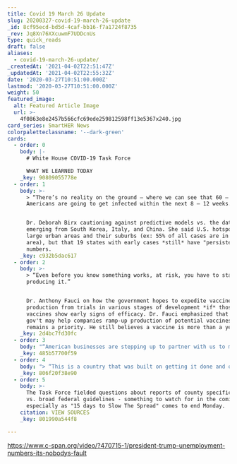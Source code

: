 ```yaml
---
title: Covid 19 March 26 Update
slug: 20200327-covid-19-march-26-update
_id: 8cf95ecd-bd5d-4caf-bb16-f7a1724f8735
_rev: Jq8Xn76XXcuwmF7UDDcnUs
type: quick_reads
draft: false
aliases:
  - covid-19-march-26-update/
_createdAt: '2021-04-02T22:51:47Z'
_updatedAt: '2021-04-02T22:55:32Z'
date: '2020-03-27T10:51:00.000Z'
lastmod: '2020-03-27T10:51:00.000Z'
weight: 50
featured_image:
  alt: Featured Article Image
  url: >-
    4f0863e8e2457b566cfc69ede259812598ff13e5367x240.jpg
card_series: SmartHER News
colorpaletteclassname: '--dark-green'
cards:
  - order: 0
    body: |-
      # White House COVID-19 Task Force

      WHAT WE LEARNED TODAY
    _key: 90809055778e
  - order: 1
    body: >-
      > “There’s no reality on the ground — where we can see that 60 – 70% of
      Americans are going to get infected within the next 8 – 12 weeks.”


      Dr. Deborah Birx cautioning against predictive models vs. the data
      emerging from South Korea, Italy, and China. She said U.S. hotspots are
      large urban areas and their suburbs (ex: 55% of all cases are in NY metro
      area), but that 19 states with early cases *still* have "persistent low"
      numbers.
    _key: c932b5dac617
  - order: 2
    body: >-
      > “Even before you know something works, at risk, you have to start
      producing it.”


      Dr. Anthony Fauci on how the government hopes to expedite vaccine
      production from trials in various stages of development *if* those
      vaccines show early signs of efficacy. Dr. Fauci emphasized that while the
      gov't may help companies ramp-up production of potential vaccines, safety
      remains a priority. He still believes a vaccine is more than a year away.
    _key: 2d4bc7fd30fc
  - order: 3
    body: "“American businesses are stepping up to partner with us to meet this moment.”\n\nVice Pres.\_Pence noted the unemployment figures announced Thursday (3M+ Americans filed for their first week of unemployment benefits last week), but he also highlighted reports of nearly 500,000 new jobs recently announced by companies including Amazon,\_CVS, Pizza Hut & Walmart."
    _key: 485b57700f59
  - order: 4
    body: "> “This is a country that was built on getting it done and our people want to get back to work.”\n\nPres. Trump said he'll deliver more information on what the back-to-work plan looks like early next week.\_He suggested that perhaps restrictions might first be relaxed in areas less affected by COVID-19, and noted that a return to work includes social distancing, hand washing and beyond."
    _key: 806f20f38e90
  - order: 5
    body: >-
      The Task Force fielded questions about reports of county specific plans
      vs. broad federal guidelines - something to watch for in the coming days,
      especially as "15 days to Slow The Spread" comes to end Monday.
    citation: VIEW SOURCES
    _key: 801990a544f8

---
```

https://www.c-span.org/video/?470715-1/president-trump-unemployment-numbers-its-nobodys-fault